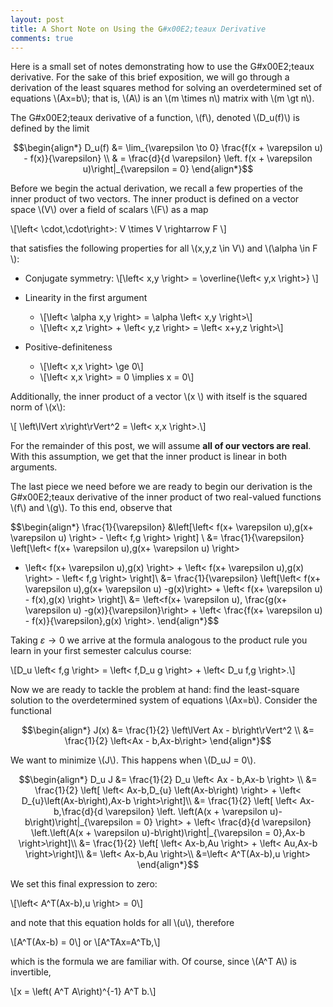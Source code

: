 ```yaml
---
layout: post
title: A Short Note on Using the G#x00E2;teaux Derivative
comments: true
---
```

Here is a small set of notes demonstrating how to use the G#x00E2;teaux derivative. For the sake of this brief exposition, we will go through a derivation of the least squares method for solving an overdetermined set of equations \\(Ax=b\\); that is, \\(A\\) is an \\(m \times n\\) matrix with \\(m \gt n\\).

The G#x00E2;teaux derivative of a function, \\(f\\), denoted \\(D_u(f)\\) is defined by the limit

$$\begin{align*}
D_u(f) &= \lim_{\varepsilon \to 0} \frac{f(x + \varepsilon u) - f(x)}{\varepsilon} \\
& = \frac{d}{d \varepsilon} \left. f(x + \varepsilon u)\right|_{\varepsilon = 0} 
\end{align*}$$

Before we begin the actual derivation, we recall a few properties of the inner product of two vectors. The inner product is defined on a vector space \\(V\\) over a field of scalars \\(F\\) as a map 

\\[\left< \cdot,\cdot\right>: V \times V \rightarrow F \\]

that satisfies the following properties for all \\(x,y,z \in V\\) and \\(\alpha \in F \\):

+	Conjugate symmetry: 
	\\[\left< x,y \right> = \overline{\left< y,x \right>} \\]
	
+	Linearity in the first argument
	+	\\[\left< \alpha x,y \right> = \alpha \left< x,y \right>\\]
	+	\\[\left< x,z \right> +  \left< y,z \right> = \left< x+y,z \right>\\]

+	Positive-definiteness
	+	\\[\left< x,x \right> \ge 0\\]
	+	\\[\left< x,x \right> = 0 \implies x = 0\\]

Additionally, the inner product of a vector \\(x \\) with itself is the squared norm of \\(x\\):

\\[ \left\lVert x\right\rVert^2 = \left< x,x \right>.\\]

For the remainder of this post, we will assume **all of our vectors are real**. With this assumption, we get that the inner product is linear in both arguments.

The last piece we need before we are ready to begin our derivation is the G#x00E2;teaux derivative of the inner product of two real-valued functions \\(f\\) and \\(g\\). To this end, observe that 

$$\begin{align*}
\frac{1}{\varepsilon} &\left[\left< f(x+ \varepsilon u),g(x+ \varepsilon u) \right> - \left< f,g \right> \right] \\
&=  \frac{1}{\varepsilon} \left[\left< f(x+ \varepsilon u),g(x+ \varepsilon u) \right> 
- \left< f(x+ \varepsilon u),g(x) \right> + \left< f(x+ \varepsilon u),g(x) \right> - \left< f,g \right> \right]\\
&= \frac{1}{\varepsilon} \left[\left< f(x+ \varepsilon u),g(x+ \varepsilon u) -g(x)\right> + \left< f(x+ \varepsilon u) - f(x),g(x) \right> \right]\\
&= \left<f(x+ \varepsilon u), \frac{g(x+ \varepsilon u) -g(x)}{\varepsilon}\right> + \left<  \frac{f(x+ \varepsilon u) - f(x)}{\varepsilon},g(x) \right>.
\end{align*}$$

Taking $\varepsilon \to 0$ we arrive at the formula analogous to the product rule you learn in your first semester calculus course:

\\[D\_u \left< f,g \right> = \left< f,D\_u g \right> + \left< D\_u f,g \right>.\\]

Now we are ready to tackle the problem at hand: find the least-square solution to the overdetermined system of equations \\(Ax=b\\). Consider the functional

$$\begin{align*}
J(x) &= \frac{1}{2} \left\lVert Ax - b\right\rVert^2 \\
&= \frac{1}{2} \left<Ax - b,Ax-b\right> 
\end{align*}$$

We want to minimize \\(J\\). This happens when \\(D_uJ = 0\\).

$$\begin{align*}
D_u J &= \frac{1}{2} D_u \left< Ax - b,Ax-b \right> \\
&= \frac{1}{2} \left[ \left< Ax-b,D_{u} \left(Ax-b\right) \right> + \left< D_{u}\left(Ax-b\right),Ax-b \right>\right]\\
&= \frac{1}{2} \left[ \left< Ax-b,\frac{d}{d \varepsilon} \left. \left(A(x + \varepsilon u)-b\right)\right|_{\varepsilon = 0} \right> + \left< \frac{d}{d \varepsilon} \left.\left(A(x + \varepsilon u)-b\right)\right|_{\varepsilon = 0},Ax-b \right>\right]\\
&= \frac{1}{2} \left[ \left< Ax-b,Au \right> + \left< Au,Ax-b \right>\right]\\
&= \left< Ax-b,Au \right>\\
&=\left< A^T(Ax-b),u \right>
\end{align*}$$

We set this final expression to zero:

\\[\left< A^T(Ax-b),u \right> = 0\\]

and note that this equation holds for all \\(u\\), therefore 

\\[A^T(Ax-b) = 0\\]
or
\\[A^TAx=A^Tb,\\]

which is the formula we are familiar with. Of course, since \\(A^T A\\) is invertible,

\\[x = \left( A^T A\right)^{-1} A^T b.\\]




